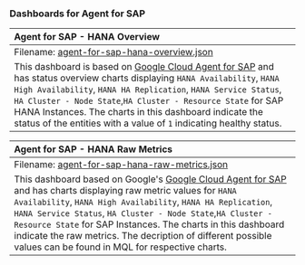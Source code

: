 ### Dashboards for Agent for SAP


|Agent for SAP - HANA Overview|
|:------------------|
|Filename: [agent-for-sap-hana-overview.json](agent-for-sap-hana-overview.json)|
|This dashboard is based on [Google Cloud Agent for SAP](https://cloud.google.com/solutions/sap/docs/agent-for-sap/latest/all-guides) and has status overview charts displaying `HANA Availability`, `HANA High Availability`, `HANA HA Replication`, `HANA Service Status`, `HA Cluster - Node State`,`HA Cluster - Resource State` for SAP HANA Instances. The charts in this dashboard indicate the status of the entities with a value of `1` indicating healthy status.|


|Agent for SAP - HANA Raw Metrics|
|:------------------|
|Filename: [agent-for-sap-hana-raw-metrics.json](agent-for-sap-hana-raw-metrics.json)|
|This dashboard based on Google's [Google Cloud Agent for SAP](https://cloud.google.com/solutions/sap/docs/agent-for-sap/latest/all-guides) and has charts displaying raw metric values for `HANA Availability`, `HANA High Availability`, `HANA HA Replication`, `HANA Service Status`, `HA Cluster - Node State`,`HA Cluster - Resource State` for SAP Instances. The charts in this dashboard indicate the raw metrics. The decription of different possible values can be found in MQL for respective charts.|
